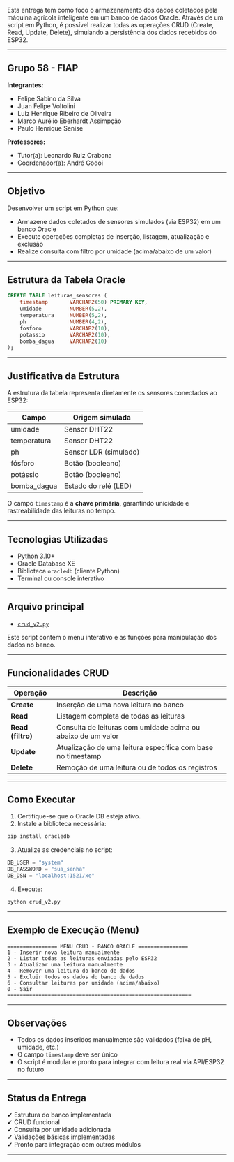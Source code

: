 Esta entrega tem como foco o armazenamento dos dados coletados pela máquina agrícola inteligente em um banco de dados Oracle. Através de um script em Python, é possível realizar todas as operações CRUD (Create, Read, Update, Delete), simulando a persistência dos dados recebidos do ESP32.

---

## Grupo 58 - FIAP

**Integrantes:**
- Felipe Sabino da Silva  
- Juan Felipe Voltolini  
- Luiz Henrique Ribeiro de Oliveira  
- Marco Aurélio Eberhardt Assimpção  
- Paulo Henrique Senise  

**Professores:**  
- Tutor(a): Leonardo Ruiz Orabona  
- Coordenador(a): André Godoi

---

## Objetivo

Desenvolver um script em Python que:
- Armazene dados coletados de sensores simulados (via ESP32) em um banco Oracle
- Execute operações completas de inserção, listagem, atualização e exclusão
- Realize consulta com filtro por umidade (acima/abaixo de um valor)

---

## Estrutura da Tabela Oracle

```sql
CREATE TABLE leituras_sensores (
    timestamp       VARCHAR2(50) PRIMARY KEY,
    umidade         NUMBER(5,2),
    temperatura     NUMBER(5,2),
    ph              NUMBER(4,2),
    fosforo         VARCHAR2(10),
    potassio        VARCHAR2(10),
    bomba_dagua     VARCHAR2(10)
);
```

---

## Justificativa da Estrutura

A estrutura da tabela representa diretamente os sensores conectados ao ESP32:

| Campo         | Origem simulada        |
|---------------|------------------------|
| umidade       | Sensor DHT22           |
| temperatura   | Sensor DHT22           |
| ph            | Sensor LDR (simulado)  |
| fósforo       | Botão (booleano)       |
| potássio      | Botão (booleano)       |
| bomba_dagua   | Estado do relé (LED)   |

O campo `timestamp` é a **chave primária**, garantindo unicidade e rastreabilidade das leituras no tempo.

---

## Tecnologias Utilizadas

- Python 3.10+
- Oracle Database XE
- Biblioteca `oracledb` (cliente Python)
- Terminal ou console interativo

---

## Arquivo principal

- [`crud_v2.py`](./crud_v2.py)

Este script contém o menu interativo e as funções para manipulação dos dados no banco.

---

## Funcionalidades CRUD

| Operação | Descrição |
|----------|-----------|
| **Create** | Inserção de uma nova leitura no banco |
| **Read**   | Listagem completa de todas as leituras |
| **Read (filtro)** | Consulta de leituras com umidade acima ou abaixo de um valor |
| **Update** | Atualização de uma leitura específica com base no timestamp |
| **Delete** | Remoção de uma leitura ou de todos os registros |

---

## Como Executar

1. Certifique-se que o Oracle DB esteja ativo.
2. Instale a biblioteca necessária:

```bash
pip install oracledb
```

3. Atualize as credenciais no script:
```python
DB_USER = "system"
DB_PASSWORD = "sua_senha"
DB_DSN = "localhost:1521/xe"
```

4. Execute:
```bash
python crud_v2.py
```

---

## Exemplo de Execução (Menu)

```text
================ MENU CRUD - BANCO ORACLE ================
1 - Inserir nova leitura manualmente
2 - Listar todas as leituras enviadas pelo ESP32
3 - Atualizar uma leitura manualmente
4 - Remover uma leitura do banco de dados
5 - Excluir todos os dados do banco de dados
6 - Consultar leituras por umidade (acima/abaixo)
0 - Sair
===========================================================
```

---

## Observações

- Todos os dados inseridos manualmente são validados (faixa de pH, umidade, etc.)
- O campo `timestamp` deve ser único
- O script é modular e pronto para integrar com leitura real via API/ESP32 no futuro

---

## Status da Entrega

✔ Estrutura do banco implementada  
✔ CRUD funcional  
✔ Consulta por umidade adicionada  
✔ Validações básicas implementadas  
✔ Pronto para integração com outros módulos

---


